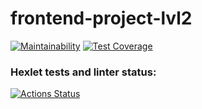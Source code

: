 # frontend-project-lvl2

[![Maintainability](https://api.codeclimate.com/v1/badges/b4393f7efec013d76278/maintainability)](https://codeclimate.com/github/kristalline/test1/maintainability)
[![Test Coverage](https://api.codeclimate.com/v1/badges/b4393f7efec013d76278/test_coverage)](https://codeclimate.com/github/kristalline/test1/test_coverage)


### Hexlet tests and linter status:
[![Actions Status](https://github.com/Evoly/frontend-project-lvl2/actions/workflows/hexlet-check.yml/badge.svg)](https://github.com/Evoly/frontend-project-lvl2/actions)
